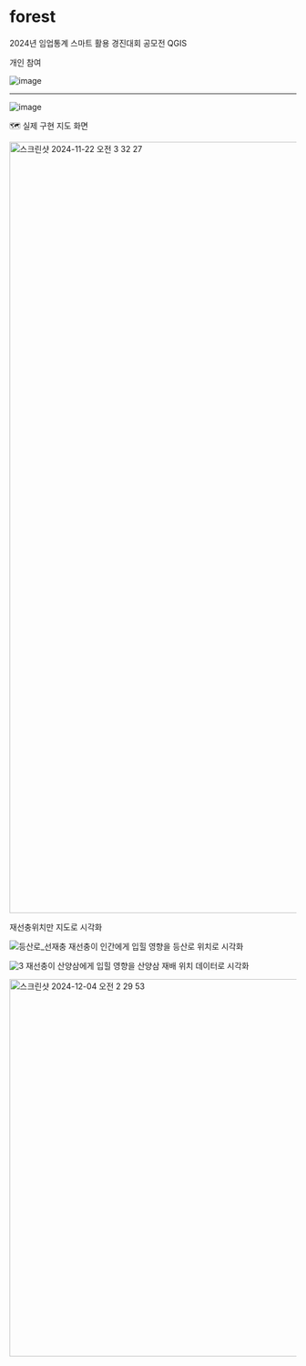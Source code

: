 # forest
2024년 임업통계 스마트 활용 경진대회 공모전 QGIS


개인 참여

![image](https://github.com/user-attachments/assets/2b11ec6b-f00e-42d2-800a-e62dec376e5d)

---

![image](https://github.com/user-attachments/assets/683f8edb-c8f4-4b5f-80f2-bab60024bc3e)

🗺️ 실제 구현 지도 화면

<img width="1355" alt="스크린샷 2024-11-22 오전 3 32 27" src="https://github.com/user-attachments/assets/8fed7b28-6c2d-47ac-8aee-32a0f09cf1e9">

재선충위치만 지도로 시각화


![등산로_선재충](https://github.com/user-attachments/assets/ed25e877-9aa9-4573-a5aa-954b1ad1ff6f)
재선충이 인간에게 입힐 영향을 등산로 위치로 시각화


![3](https://github.com/user-attachments/assets/50af1835-4fc3-45b5-9552-ac26de9a0e2f)
재선충이 산양삼에게 입힐 영향을 산양삼 재배 위치 데이터로 시각화


<img width="663" alt="스크린샷 2024-12-04 오전 2 29 53" src="https://github.com/user-attachments/assets/b3ab5a47-82cb-491b-9efd-94eeaf748d9b">

